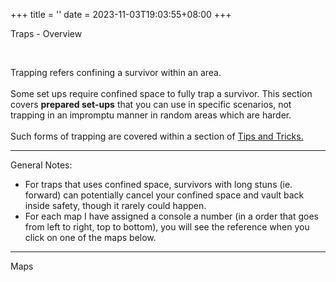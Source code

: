 +++
title = ''
date = 2023-11-03T19:03:55+08:00
+++
<p class="display-3">
Traps - Overview
</p>
<br>

<p class="fs-5">
Trapping refers confining a survivor within an area. <br><br>
Some set ups require confined space to fully trap a survivor. This section covers <strong> prepared set-ups</strong> that you can use in specific scenarios, not trapping in an impromptu manner in random areas which are harder.
<br><br>
Such forms of trapping are covered within a section of <a href="/madeyesguide/tipsandtricks">Tips and Tricks.</a>
</p>

---
<p class="fs-5">
General Notes:
<ul class="fs-5">
<li class="my-2"> For traps that uses confined space, survivors with long stuns (ie. forward) can potentially cancel your confined space and vault back inside safety, though it rarely could happen. </li>

<li>For each map I have assigned a console a number (in a order that goes from left to right, top to bottom), you will see the reference when you click on one of the maps below.</li>
</ul>
</p>

---

<p class="display-5 my-4">
Maps
</p>
